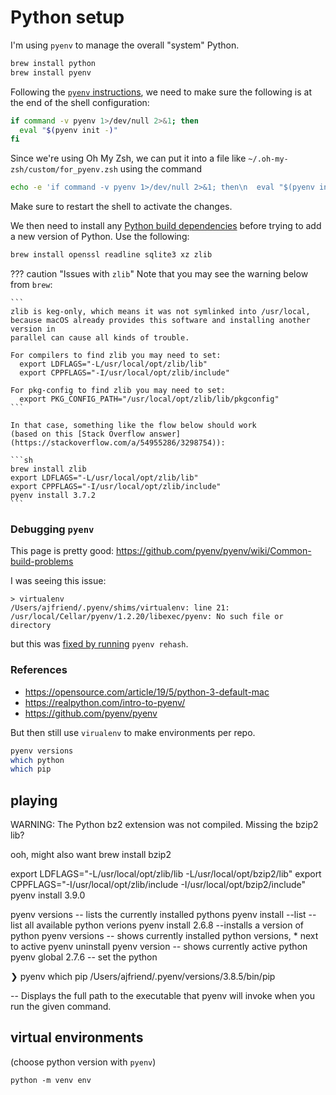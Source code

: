 # Python setup

I'm using `pyenv` to manage the overall "system" Python.

```sh
brew install python
brew install pyenv
```

Following the [`pyenv` instructions](https://github.com/pyenv/pyenv), we need
to make sure the following is at the end of the shell configuration:

```sh
if command -v pyenv 1>/dev/null 2>&1; then
  eval "$(pyenv init -)"
fi
```

Since we're using Oh My Zsh, we can put it into a file like
`~/.oh-my-zsh/custom/for_pyenv.zsh` using the command

```sh
echo -e 'if command -v pyenv 1>/dev/null 2>&1; then\n  eval "$(pyenv init -)"\nfi' >> ~/.oh-my-zsh/custom/for_pyenv.zsh
```

Make sure to restart the shell to activate the changes.

We then need to install any [Python build dependencies](https://github.com/pyenv/pyenv/wiki#suggested-build-environment)
before trying to add a new version of Python. Use the following:

```sh
brew install openssl readline sqlite3 xz zlib
```

??? caution "Issues with `zlib`"
    Note that you may see the warning below from `brew`:

    ```
    zlib is keg-only, which means it was not symlinked into /usr/local,
    because macOS already provides this software and installing another version in
    parallel can cause all kinds of trouble.

    For compilers to find zlib you may need to set:
      export LDFLAGS="-L/usr/local/opt/zlib/lib"
      export CPPFLAGS="-I/usr/local/opt/zlib/include"

    For pkg-config to find zlib you may need to set:
      export PKG_CONFIG_PATH="/usr/local/opt/zlib/lib/pkgconfig"
    ```

    In that case, something like the flow below should work
    (based on this [Stack Overflow answer](https://stackoverflow.com/a/54955286/3298754)):

    ```sh
    brew install zlib
    export LDFLAGS="-L/usr/local/opt/zlib/lib"
    export CPPFLAGS="-I/usr/local/opt/zlib/include"
    pyenv install 3.7.2
    ```

### Debugging `pyenv`

This page is pretty good: https://github.com/pyenv/pyenv/wiki/Common-build-problems

I was seeing this issue:

```
> virtualenv
/Users/ajfriend/.pyenv/shims/virtualenv: line 21: /usr/local/Cellar/pyenv/1.2.20/libexec/pyenv: No such file or directory
```

but this was [fixed by running](https://github.com/Homebrew/brew/issues/1457) `pyenv rehash`.

### References

- https://opensource.com/article/19/5/python-3-default-mac
- https://realpython.com/intro-to-pyenv/
- https://github.com/pyenv/pyenv

But then still use `virualenv` to make environments per repo.

```sh
pyenv versions
which python
which pip
```

## playing

WARNING: The Python bz2 extension was not compiled. Missing the bzip2 lib?

ooh, might also want brew install bzip2

export LDFLAGS="-L/usr/local/opt/zlib/lib -L/usr/local/opt/bzip2/lib"
export CPPFLAGS="-I/usr/local/opt/zlib/include -I/usr/local/opt/bzip2/include"
pyenv install 3.9.0

pyenv versions -- lists the currently installed pythons
pyenv install --list -- list all available python verions
pyenv install 2.6.8 --installs a version of python
pyenv versions -- shows currently installed python versions, * next to active
pyenv uninstall <version> 
pyenv version -- shows currently active python
pyenv global 2.7.6 -- set the python

❯ pyenv which pip
/Users/ajfriend/.pyenv/versions/3.8.5/bin/pip

-- Displays the full path to the executable that pyenv will invoke when you run the given command.


## virtual environments

(choose python version with `pyenv`)

`python -m venv env`
